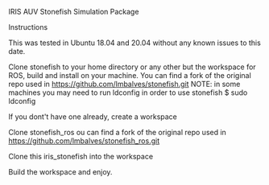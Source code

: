 IRIS AUV Stonefish Simulation Package

Instructions

This was tested in Ubuntu 18.04 and 20.04 without any known issues to this date.

Clone stonefish to your home directory or any other but the workspace for ROS, build and install on your machine. You can find a fork of the original repo used in https://github.com/lmbalves/stonefish.git
NOTE: in some machines you may need to run ldconfig in order to use stonefish
$ sudo ldconfig

If you dont't have one already, create a workspace

Clone stonefish_ros ou can find a fork of the original repo used in https://github.com/lmbalves/stonefish_ros.git

Clone this iris_stonefish into the workspace

Build the workspace and enjoy.


